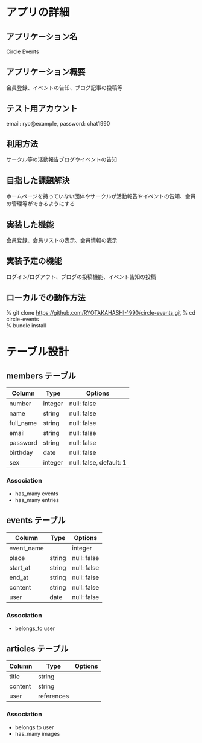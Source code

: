 # アプリの詳細

## アプリケーション名
Circle Events

## アプリケーション概要
会員登録、イベントの告知、ブログ記事の投稿等

## テスト用アカウント
email: ryo@example, password: chat1990

## 利用方法
サークル等の活動報告ブログやイベントの告知

## 目指した課題解決
ホームページを持っていない団体やサークルが活動報告やイベントの告知、会員の管理等ができるようにする

## 実装した機能
会員登録、会員リストの表示、会員情報の表示

## 実装予定の機能
ログイン/ログアウト、ブログの投稿機能、イベント告知の投稿

## ローカルでの動作方法
% git clone https://github.com/RYOTAKAHASHI-1990/circle-events.git
% cd circle-events  
% bundle install  

# テーブル設計

## members テーブル

| Column    | Type    | Options                 |
| ----------|---------|-------------------------|  
| number    | integer | null: false             |
| name      | string  | null: false             |
| full_name | string  | null: false             |
| email     | string  | null: false             |
| password  | string  | null: false             |
| birthday  | date    | null: false             |
| sex       | integer | null: false, default: 1 |

### Association

* has_many events
* has_many entries

##  events テーブル

| Column    | Type    | Options                 |
| ----------|---------|-------------------------|  
| event_name|         | integer | null: false   |
| place     | string  | null: false             |
| start_at  | string  | null: false             |
| end_at    | string  | null: false             |
| content   | string  | null: false             |
| user      | date    | null: false             |

### Association

* belongs_to user


## articles テーブル

| Column    | Type       | Options                 |
| ----------|------------|-------------------------|  
|  title    | string     |                         |     
|  content  | string     |                         |
|  user     | references |                         |

### Association

* belongs to user
* has_many images



